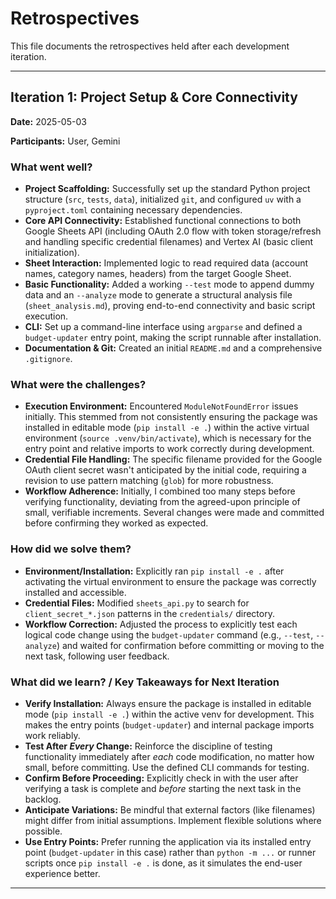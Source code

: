 # Retrospectives

This file documents the retrospectives held after each development iteration.

---

## Iteration 1: Project Setup & Core Connectivity

**Date:** 2025-05-03

**Participants:** User, Gemini

### What went well?

*   **Project Scaffolding:** Successfully set up the standard Python project structure (`src`, `tests`, `data`), initialized `git`, and configured `uv` with a `pyproject.toml` containing necessary dependencies.
*   **Core API Connectivity:** Established functional connections to both Google Sheets API (including OAuth 2.0 flow with token storage/refresh and handling specific credential filenames) and Vertex AI (basic client initialization).
*   **Sheet Interaction:** Implemented logic to read required data (account names, category names, headers) from the target Google Sheet.
*   **Basic Functionality:** Added a working `--test` mode to append dummy data and an `--analyze` mode to generate a structural analysis file (`sheet_analysis.md`), proving end-to-end connectivity and basic script execution.
*   **CLI:** Set up a command-line interface using `argparse` and defined a `budget-updater` entry point, making the script runnable after installation.
*   **Documentation & Git:** Created an initial `README.md` and a comprehensive `.gitignore`.

### What were the challenges?

*   **Execution Environment:** Encountered `ModuleNotFoundError` issues initially. This stemmed from not consistently ensuring the package was installed in editable mode (`pip install -e .`) within the active virtual environment (`source .venv/bin/activate`), which is necessary for the entry point and relative imports to work correctly during development.
*   **Credential File Handling:** The specific filename provided for the Google OAuth client secret wasn't anticipated by the initial code, requiring a revision to use pattern matching (`glob`) for more robustness.
*   **Workflow Adherence:** Initially, I combined too many steps before verifying functionality, deviating from the agreed-upon principle of small, verifiable increments. Several changes were made and committed before confirming they worked as expected.

### How did we solve them?

*   **Environment/Installation:** Explicitly ran `pip install -e .` after activating the virtual environment to ensure the package was correctly installed and accessible.
*   **Credential Files:** Modified `sheets_api.py` to search for `client_secret_*.json` patterns in the `credentials/` directory.
*   **Workflow Correction:** Adjusted the process to explicitly test each logical code change using the `budget-updater` command (e.g., `--test`, `--analyze`) and waited for confirmation before committing or moving to the next task, following user feedback.

### What did we learn? / Key Takeaways for Next Iteration

*   **Verify Installation:** Always ensure the package is installed in editable mode (`pip install -e .`) within the active venv for development. This makes the entry points (`budget-updater`) and internal package imports work reliably.
*   **Test After *Every* Change:** Reinforce the discipline of testing functionality immediately after *each* code modification, no matter how small, before committing. Use the defined CLI commands for testing.
*   **Confirm Before Proceeding:** Explicitly check in with the user after verifying a task is complete and *before* starting the next task in the backlog.
*   **Anticipate Variations:** Be mindful that external factors (like filenames) might differ from initial assumptions. Implement flexible solutions where possible.
*   **Use Entry Points:** Prefer running the application via its installed entry point (`budget-updater` in this case) rather than `python -m ...` or runner scripts once `pip install -e .` is done, as it simulates the end-user experience better.

--- 